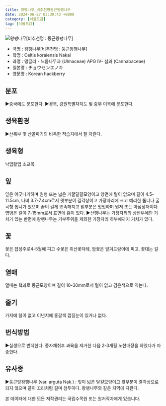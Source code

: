 ```yaml
---
title: 왕팽나무_비추천명둥근왕팽나무
date: 2024-06-27 03:39:43 +0800
category: [식물도감]
tag: [식물도감]
---
```




![왕팽나무[비추천명 : 둥근왕팽나무]](/fileUpload/plants/basic/Ulmaceae/Celtis/1006/1006_20160726134808918files_th2.jpg)
- 국명 : 왕팽나무[비추천명 : 둥근왕팽나무]
- 학명 : Celtis koraiensis Nakai
- 과명 : 앵글러 - 느릅나무과 (Ulmaceae) APG Ⅳ- 삼과 (Cannabaceae)
- 일본명 : チョウセンエノキ
- 영문명 : Korean hackberry


## 분포
▶중국에도 분포한다.▶경북, 강원특별자치도 및 중부 이북에 분포한다.
## 생육환경
▶산록부 및 산골짜기의 비옥한 적습지에서 잘 자란다.
## 생육형
낙엽활엽 소교목.
## 잎
잎은 어긋나기하며 원형 또는 넓은 거꿀달걀모양이고 양면에 털이 없으며 길이 4.5-11.5cm, 나비 3.7-7.4cm로서 윗부분이 결각상이고 가장자리에 크고 예리한 톱니나 굴곡형 톱니가 있으며 끝이 길게 뾰족해지고 밑부분은 밋밋하며 원저 또는 아심장저이다. 엽병은 길이 7-15mm로서 표면에 홈이 있다.▶산팽나무는 가장자리의 상반부에만 거치가 있는 반면에 왕팽나무는 기부주위을 제외한 가장자리 하부에까지 거치가 있다.
## 꽃
꽃은 잡성주로4-5월에 피고 수꽃은 취산꽃차례, 암꽃은 잎겨드랑이에 피고, 꽃대는 길다.
## 열매
열매는 핵과로 둥근모양이며 길이 10-30mm로서 털이 없고 검은색으로 익는다.
## 줄기
가지에 털이 없고 이년지에 홍갈색 껍질눈이 있거나 없다.
## 번식방법
▶실생으로 번식한다. 종자채취후 과육을 제거한 다음 2-3개월 노천매장을 하였다가 파종한다.
## 유사종
▶둥근잎왕팽나무 (var. arguta Nak.) : 잎이 넓은 달걀모양이고 윗부분이 결각상으로 되지 않으며 끝이 꼬리처럼 길며 첨두이다. 왕팽나무와 같은 지역에 자란다.






본 데이터에 대한 모든 저작권리는 국립수목원 또는 원저작자에게 있습니다.
